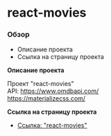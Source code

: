 # react-movies

### Обзор

* Описание проекта
* Cсылка на страницу проекта

**Описание проекта**

Проект "react-movies" <br/>
API: https://www.omdbapi.com/ <br/>
https://materializecss.com/

**Cсылка на страницу проекта**

* [Ссылка: "react-movies"](https://mariyazakharova73.github.io/react-movies/)
